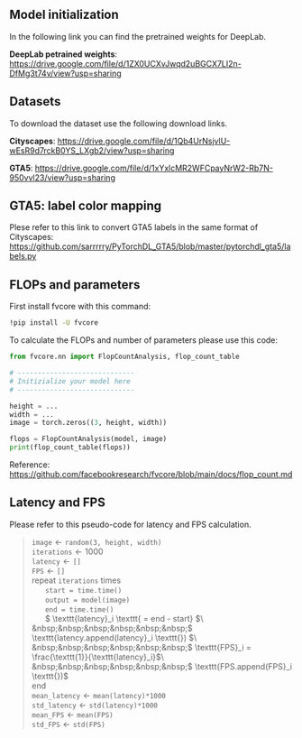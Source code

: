 ## Model initialization

In the following link you can find the pretrained weights for DeepLab.

**DeepLab petrained weights**: https://drive.google.com/file/d/1ZX0UCXvJwqd2uBGCX7LI2n-DfMg3t74v/view?usp=sharing


## Datasets

To download the dataset use the following download links.

**Cityscapes**: https://drive.google.com/file/d/1Qb4UrNsjvlU-wEsR9d7rckB0YS_LXgb2/view?usp=sharing

**GTA5**: https://drive.google.com/file/d/1xYxlcMR2WFCpayNrW2-Rb7N-950vvl23/view?usp=sharing

## GTA5: label color mapping

Plese refer to this link to convert GTA5 labels in the same format of Cityscapes: https://github.com/sarrrrry/PyTorchDL_GTA5/blob/master/pytorchdl_gta5/labels.py

## FLOPs and parameters

First install fvcore with this command:
```bash
!pip install -U fvcore
```

To calculate the FLOPs and number of parameters please use this code:
```python
from fvcore.nn import FlopCountAnalysis, flop_count_table

# -----------------------------
# Initizialize your model here
# -----------------------------

height = ...
width = ...
image = torch.zeros((3, height, width))

flops = FlopCountAnalysis(model, image)
print(flop_count_table(flops))
```
Reference: https://github.com/facebookresearch/fvcore/blob/main/docs/flop_count.md

## Latency and FPS

Please refer to this pseudo-code for latency and FPS calculation.

> $\texttt{image} \gets \texttt{random(3, height, width)}$\
$\texttt{iterations} \gets 1000$\
$\texttt{latency} \gets \texttt{[]}$\
$\texttt{FPS} \gets \texttt{[]}$ \
repeat $\texttt{iterations}$ times \
    &nbsp;&nbsp;&nbsp;&nbsp;&nbsp;&nbsp;$\texttt{start = time.time()}$\
    &nbsp;&nbsp;&nbsp;&nbsp;&nbsp;&nbsp;$\texttt{output = model(image)}$\
    &nbsp;&nbsp;&nbsp;&nbsp;&nbsp;&nbsp;$\texttt{end = time.time()}$\
    &nbsp;&nbsp;&nbsp;&nbsp;&nbsp;&nbsp;$ \texttt{latency}_i \texttt{ = end - start} $\
    &nbsp;&nbsp;&nbsp;&nbsp;&nbsp;&nbsp;$ \texttt{latency.append(latency}_i \texttt{}) $\
    &nbsp;&nbsp;&nbsp;&nbsp;&nbsp;&nbsp;$ \texttt{FPS}_i = \frac{\texttt{1}}{\texttt{latency}_i}$\
    &nbsp;&nbsp;&nbsp;&nbsp;&nbsp;&nbsp;$ \texttt{FPS.append(FPS}_i \texttt{})$    
end      
> $\texttt{mean\_latency}  \gets \texttt{mean(latency)*1000}$\
$\texttt{std\_latency} \gets \texttt{std(latency)*1000}$\
$\texttt{mean\_FPS} \gets \texttt{mean(FPS)}$\
$\texttt{std\_FPS} \gets \texttt{std(FPS)}$